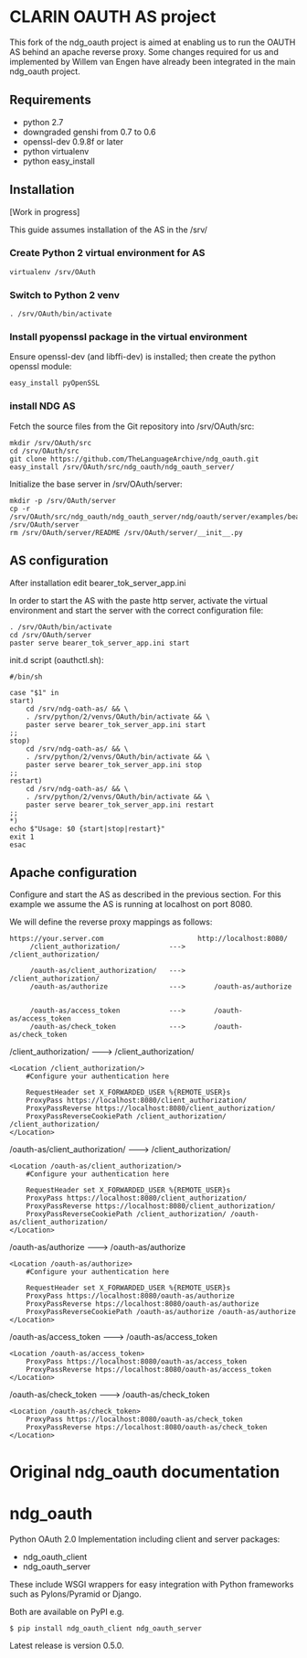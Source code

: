 # CLARIN OAUTH AS project #

This fork of the ndg_oauth project is aimed at enabling us to run the OAUTH AS behind an apache reverse proxy.
Some changes required for us and implemented by Willem van Engen have already been integrated in the main ndg_oauth project.

## Requirements ##

* python 2.7
* downgraded genshi from 0.7 to 0.6
* openssl-dev 0.9.8f or later
* python virtualenv
* python easy_install

## Installation ##

[Work in progress]

This guide assumes installation of the AS in the /srv/

### Create Python 2 virtual environment for AS ###

```
virtualenv /srv/OAuth
```

### Switch to Python 2 venv ###

```
. /srv/OAuth/bin/activate
```

### Install pyopenssl package in the virtual environment ###
Ensure openssl-dev (and libffi-dev) is installed; then create the python openssl module:

```
easy_install pyOpenSSL
```

### install NDG AS ###
Fetch the source files from the Git repository into /srv/OAuth/src:

```
mkdir /srv/OAuth/src
cd /srv/OAuth/src
git clone https://github.com/TheLanguageArchive/ndg_oauth.git
easy_install /srv/OAuth/src/ndg_oauth/ndg_oauth_server/
```

Initialize the base server in /srv/OAuth/server:

```
mkdir -p /srv/OAuth/server
cp -r /srv/OAuth/src/ndg_oauth/ndg_oauth_server/ndg/oauth/server/examples/bearer_tok/* /srv/OAuth/server
rm /srv/OAuth/server/README /srv/OAuth/server/__init__.py
```

## AS configuration ##


After installation edit bearer_tok_server_app.ini

In order to start the AS with the paste http server, activate the virtual environment and start the server with the correct
configuration file:
```
. /srv/OAuth/bin/activate
cd /srv/OAuth/server
paster serve bearer_tok_server_app.ini start
```

init.d script (oauthctl.sh):
```
#/bin/sh

case "$1" in
start)
    cd /srv/ndg-oath-as/ && \
    . /srv/python/2/venvs/OAuth/bin/activate && \
    paster serve bearer_tok_server_app.ini start
;;
stop)
    cd /srv/ndg-oath-as/ && \
    . /srv/python/2/venvs/OAuth/bin/activate && \
    paster serve bearer_tok_server_app.ini stop
;;
restart)
    cd /srv/ndg-oath-as/ && \
    . /srv/python/2/venvs/OAuth/bin/activate && \
    paster serve bearer_tok_server_app.ini restart
;;
*)
echo $"Usage: $0 {start|stop|restart}"
exit 1
esac
```

## Apache configuration ##

Configure and start the AS as described in the previous section. For this example we assume the AS is running at localhost
on port 8080.

We will define the reverse proxy mappings as follows:
```
https://your.server.com                       http://localhost:8080/
     /client_authorization/            --->       /client_authorization/

     /oauth-as/client_authorization/   --->       /client_authorization/
     /oauth-as/authorize               --->       /oauth-as/authorize


     /oauth-as/access_token            --->       /oauth-as/access_token
     /oauth-as/check_token             --->       /oauth-as/check_token
```

/client_authorization/ ---> /client_authorization/
```
<Location /client_authorization/>
    #Configure your authentication here

    RequestHeader set X_FORWARDED_USER %{REMOTE_USER}s
    ProxyPass https://localhost:8080/client_authorization/
    ProxyPassReverse https://localhost:8080/client_authorization/
    ProxyPassReverseCookiePath /client_authorization/ /client_authorization/
</Location>
```

/oauth-as/client_authorization/   --->       /client_authorization/
```
<Location /oauth-as/client_authorization/>
    #Configure your authentication here

    RequestHeader set X_FORWARDED_USER %{REMOTE_USER}s
    ProxyPass https://localhost:8080/client_authorization/
    ProxyPassReverse https://localhost:8080/client_authorization/
    ProxyPassReverseCookiePath /client_authorization/ /oauth-as/client_authorization/
</Location>
```

/oauth-as/authorize               --->       /oauth-as/authorize
```
<Location /oauth-as/authorize>
    #Configure your authentication here

    RequestHeader set X_FORWARDED_USER %{REMOTE_USER}s
    ProxyPass https://localhost:8080/oauth-as/authorize
    ProxyPassReverse htps://localhost:8080/oauth-as/authorize
    ProxyPassReverseCookiePath /oauth-as/authorize /oauth-as/authorize
</Location>
```

/oauth-as/access_token            --->       /oauth-as/access_token
```
<Location /oauth-as/access_token>
    ProxyPass https://localhost:8080/oauth-as/access_token
    ProxyPassReverse htps://localhost:8080/oauth-as/access_token
</Location>
```

/oauth-as/check_token             --->       /oauth-as/check_token
```
<Location /oauth-as/check_token>
    ProxyPass https://localhost:8080/oauth-as/check_token
    ProxyPassReverse htps://localhost:8080/oauth-as/check_token
</Location>
```

# Original ndg_oauth documentation #

ndg_oauth
=========
Python OAuth 2.0 Implementation including client and server packages:
 * ndg_oauth_client
 * ndg_oauth_server

These include WSGI wrappers for easy integration with Python frameworks such as Pylons/Pyramid or Django.

Both are available on PyPI e.g.
```
$ pip install ndg_oauth_client ndg_oauth_server
```

Latest release is version 0.5.0.
